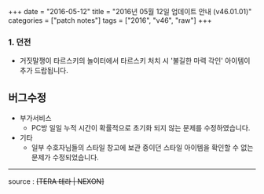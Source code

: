 +++
date = "2016-05-12"
title = "2016년 05월 12일 업데이트 안내 (v46.01.01)"
categories = ["patch notes"]
tags = ["2016", "v46", "raw"]
+++

### 1. 던전
- 거짓말쟁이 타르스키의 놀이터에서 타르스키 처치 시 '불길한 마력 각인' 아이템이 추가 드랍됩니다.

## 버그수정

- 부가서비스
  - PC방 일일 누적 시간이 확률적으로 초기화 되지 않는 문제를 수정하였습니다.
- 기타
  - 일부 수호자님들의 스타일 창고에 보관 중이던 스타일 아이템을 확인할 수 없는 문제가 수정되었습니다.

----

source : ~~[TERA 테라 | NEXON]~~